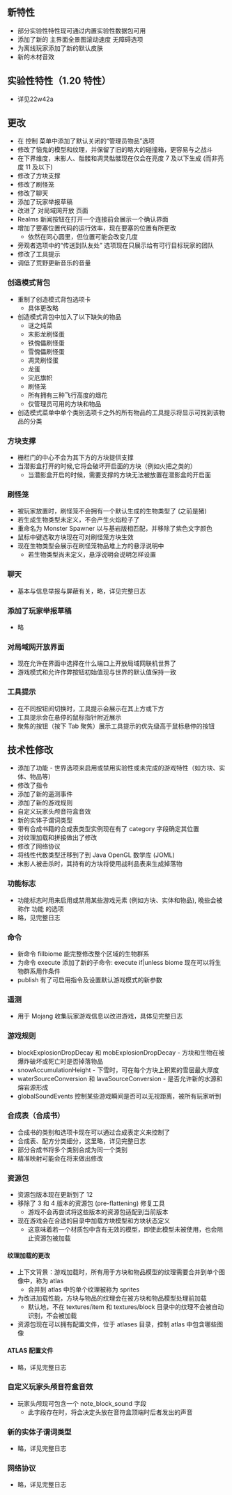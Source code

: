 ## 新特性
* 部分实验性特性现可通过内置实验性数据包可用
* 添加了新的 主界面全景图滚动速度 无障碍选项
* 为离线玩家添加了新的默认皮肤
* 新的木材音效
## 实验性特性（1.20 特性）
* 详见22w42a
## 更改
* 在 控制 菜单中添加了默认关闭的“管理员物品”选项
* 修改了恼鬼的模型和纹理，并保留了旧的略大的碰撞箱，更容易与之战斗
* 在下界维度，末影人、骷髅和凋灵骷髅现在仅会在亮度 7 及以下生成 (而非亮度 11 及以下)
* 修改了方块支撑
* 修改了刷怪笼
* 修改了聊天
* 添加了玩家举报草稿
* 改进了 对局域网开放 页面
* Realms 新闻按钮在打开一个连接前会展示一个确认界面
* 增加了要塞位置代码的运行效率，现在要塞的位置有所更改
	* 依然在同心圆里，但位置可能会改变几度
* 旁观者选项中的“传送到队友处” 选项现在只展示给有可行目标玩家的团队
* 修改了工具提示
* 调低了荒野更新音乐的音量
### 创造模式背包
* 重制了创造模式背包选项卡
	* 具体更改略
* 创造模式背包中加入了以下缺失的物品
	* 谜之炖菜
	* 末影龙刷怪蛋
	* 铁傀儡刷怪蛋
	* 雪傀儡刷怪蛋
	* 凋灵刷怪蛋
	* 龙蛋
	* 灾厄旗帜
	* 刷怪笼
	* 所有拥有三种飞行高度的烟花
	* 仅管理员可用的方块和物品
* 创造模式菜单中单个类别选项卡之外的所有物品的工具提示将显示可找到该物品的分类
### 方块支撑
* 栅栏门的中心不会为其下方的方块提供支撑
* 当潜影盒打开的时候,它将会破坏开启面的方块（例如火把之类的）
	* 当潜影盒开启的时候，需要支撑的方块无法被放置在潜影盒的开启面
### 刷怪笼
* 被玩家放置时，刷怪笼不会拥有一个默认生成的生物类型了 (之前是猪)
* 若生成生物类型未定义，不会产生火焰粒子了
* 重命名为 Monster Spawner 以与基岩版相匹配，并移除了紫色文字颜色
* 鼠标中键选取方块现在可对刷怪笼方块生效
* 现在生物类型会展示在刷怪笼物品堆上方的悬浮说明中
	* 若生物类型尚未定义，悬浮说明会说明怎样设置
### 聊天
* 基本与信息举报与屏蔽有关，略，详见完整日志
### 添加了玩家举报草稿
* 略
### 对局域网开放界面
* 现在允许在界面中选择在什么端口上开放局域网联机世界了
* 游戏模式和允许作弊按钮初始值现与世界的默认值保持一致
### 工具提示
* 在不同按钮间切换时，工具提示会展示在其上方或下方
* 工具提示会在悬停的鼠标指针附近展示
* 聚焦的按钮（按下 Tab 聚焦）展示工具提示的优先级高于鼠标悬停的按钮
## 技术性修改
* 添加了功能 - 世界选项来启用或禁用实验性或未完成的游戏特性（如方块、实体、物品等）
* 修改了指令
* 添加了新的遥测事件
* 添加了新的游戏规则
* 自定义玩家头颅音符盒音效
* 新的实体子谓词类型
* 带有合成书籍的合成表类型实例现在有了 category 字段确定其位置
* 对纹理加载和拼接做出了修改
* 修改了网络协议
* 将线性代数类型迁移到了到 Java OpenGL 数学库 (JOML)
* 末影人被击杀时，其持有的方块将使用战利品表来生成掉落物
### 功能标志
* 功能标志时用来启用或禁用某些游戏元素 (例如方块、实体和物品), 晚些会被称作 功能 的选项
* 略，见完整日志
### 命令
* 新命令 fillbiome 能完整修改整个区域的生物群系
* 为命令 execute 添加了新的子命令: execute if|unless biome 现在可以将生物群系用作条件
* publish 有了可启用指令及设置默认游戏模式的新参数
### 遥测
* 用于 Mojang 收集玩家游戏信息以改进游戏，具体见完整日志
### 游戏规则
* blockExplosionDropDecay 和 mobExplosionDropDecay - 方块和生物在被爆炸破坏或死亡时是否掉落物品
* snowAccumulationHeight - 下雪时，可在每个方块上积累的雪层最大厚度
* waterSourceConversion 和 lavaSourceConversion - 是否允许新的水源和熔岩源形成
* globalSoundEvents 控制某些游戏瞬间是否可以无视距离，被所有玩家听到
### 合成表（合成书）
* 合成书的类别和选项卡现在可以通过合成表定义来控制了
* 合成表、配方分类细分，这里略，详见完整日志
* 部分合成书将多个类别合成为同一个类别
* 精准映射可能会在将来做出修改
### 资源包
* 资源包版本现在更新到了 12
* 移除了 3 和 4 版本的资源包 (pre-flattening) 修复工具
	* 游戏不会再尝试将这些版本的资源包适配到当前版本
* 现在游戏会在合适的目录中加载方块模型和方块状态定义
	* 这意味着若一个材质包中含有无效的模型，即使此模型未被使用，也会阻止资源包被加载
#### 纹理加载的更改
* 上下文背景：游戏加载时，所有用于方块和物品模型的纹理需要合并到单个图像中，称为 atlas
	* 合并到 atlas 中的单个纹理被称为 sprites
* 为改进加载性能，方块与物品的纹理会在被方块和物品模型处理前加载
	* 默认地，不在 textures/item 和 textures/block 目录中的纹理不会被自动识别，不会被加载
* 资源包现在可以拥有配置文件，位于 atlases 目录，控制 atlas 中包含哪些图像
#### ATLAS 配置文件
* 略，详见完整日志
### 自定义玩家头颅音符盒音效
* 玩家头颅现可包含一个 note_block_sound 字段
	* 此字段存在时，将会决定头放在音符盒顶端时后者发出的声音
### 新的实体子谓词类型
* 略，详见完整日志
### 网络协议
* 略，详见完整日志 
